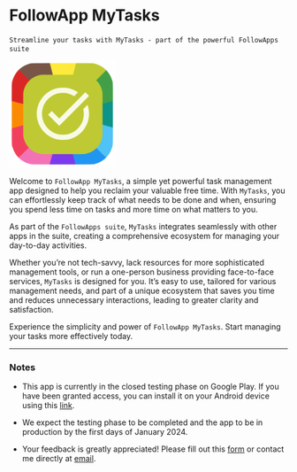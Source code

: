 # FollowApp MyTasks

```
Streamline your tasks with MyTasks - part of the powerful FollowApps suite
```

![alt text](./app/src/main/res/drawable-ldpi/logo.png)

Welcome to `FollowApp MyTasks`, a simple yet powerful task management app designed to help you reclaim your valuable free time. With `MyTasks`, you can effortlessly keep track of what needs to be done and when, ensuring you spend less time on tasks and more time on what matters to you.

As part of the `FollowApps suite`, `MyTasks` integrates seamlessly with other apps in the suite, creating a comprehensive ecosystem for managing your day-to-day activities.

Whether you’re not tech-savvy, lack resources for more sophisticated management tools, or run a one-person business providing face-to-face services, `MyTasks` is designed for you. It’s easy to use, tailored for various management needs, and part of a unique ecosystem that saves you time and reduces unnecessary interactions, leading to greater clarity and satisfaction.

Experience the simplicity and power of `FollowApp MyTasks`. Start managing your tasks more effectively today.

---

### Notes

- This app is currently in the closed testing phase on Google Play. If you have been granted access, you can install it on your Android device using this [link](https://play.google.com/store/apps/details?id=com.followapp.mytasks).

- We expect the testing phase to be completed and the app to be in production by the first days of January 2024.
- Your feedback is greatly appreciated! Please fill out this [form](https://forms.gle/1bZDr7i9Yo5zxpsN9) or contact me directly at [email](mailto:aghmin@gmail.com).
